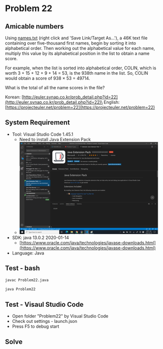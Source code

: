 # Problem 22

## Amicable numbers

Using [names.txt](https://projecteuler.net/project/resources/p022_names.txt) (right click and 'Save Link/Target As...'), a 46K text file containing over five-thousand first names, begin by sorting it into alphabetical order. Then working out the alphabetical value for each name, multiply this value by its alphabetical position in the list to obtain a name score.

For example, when the list is sorted into alphabetical order, COLIN, which is worth 3 + 15 + 12 + 9 + 14 = 53, is the 938th name in the list. So, COLIN would obtain a score of 938 × 53 = 49714.

What is the total of all the name scores in the file?

Korean: [http://euler.synap.co.kr/prob_detail.php?id=22](http://euler.synap.co.kr/prob_detail.php?id=22)\
English: [https://projecteuler.net/problem=22](https://projecteuler.net/problem=22)

## System Requirement

- Tool: Visual Studio Code 1.45.1
  - Need to install Java Extension Pack
  - ![java_extension_pack.png](java_extension_pack.png)
- SDK: java 13.0.2 2020-01-14
  - [https://www.oracle.com/java/technologies/javase-downloads.html](https://www.oracle.com/java/technologies/javase-downloads.html)
- Language: Java

## Test - bash

```bash
javac Problem22.java
```

```bash
java Problem22
```

## Test - Visaul Studio Code

- Open folder "Problem22" by Visual Studio Code
- Check out settings - launch.json
- Press F5 to debug start

## Solve